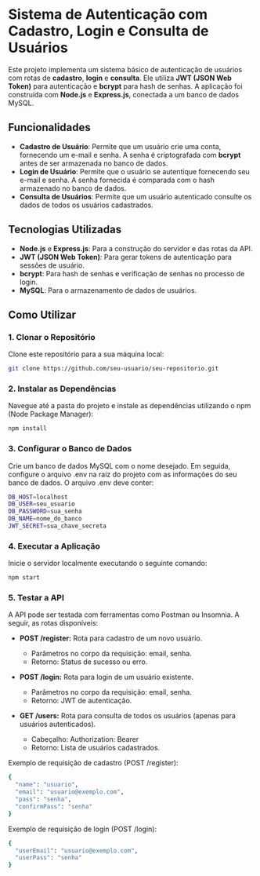 # Sistema de Autenticação com Cadastro, Login e Consulta de Usuários

Este projeto implementa um sistema básico de autenticação de usuários com rotas de **cadastro**, **login** e **consulta**. Ele utiliza **JWT (JSON Web Token)** para autenticação e **bcrypt** para hash de senhas. A aplicação foi construída com **Node.js** e **Express.js**, conectada a um banco de dados MySQL.

## Funcionalidades

- **Cadastro de Usuário**: Permite que um usuário crie uma conta, fornecendo um e-mail e senha. A senha é criptografada com **bcrypt** antes de ser armazenada no banco de dados.
- **Login de Usuário**: Permite que o usuário se autentique fornecendo seu e-mail e senha. A senha fornecida é comparada com o hash armazenado no banco de dados.
- **Consulta de Usuários**: Permite que um usuário autenticado consulte os dados de todos os usuários cadastrados.

## Tecnologias Utilizadas

- **Node.js** e **Express.js**: Para a construção do servidor e das rotas da API.
- **JWT (JSON Web Token)**: Para gerar tokens de autenticação para sessões de usuário.
- **bcrypt**: Para hash de senhas e verificação de senhas no processo de login.
- **MySQL**: Para o armazenamento de dados de usuários.

## Como Utilizar

### 1. Clonar o Repositório

Clone este repositório para a sua máquina local:

```bash
git clone https://github.com/seu-usuario/seu-repositorio.git
```

### 2. Instalar as Dependências
Navegue até a pasta do projeto e instale as dependências utilizando o npm (Node Package Manager):

```bash
npm install
```

### 3. Configurar o Banco de Dados
Crie um banco de dados MySQL com o nome desejado. Em seguida, configure o arquivo .env na raiz do projeto com as informações do seu banco de dados. O arquivo .env deve conter:

```bash
DB_HOST=localhost
DB_USER=seu_usuario
DB_PASSWORD=sua_senha
DB_NAME=nome_do_banco
JWT_SECRET=sua_chave_secreta
```
### 4. Executar a Aplicação
Inicie o servidor localmente executando o seguinte comando:

```bash
npm start
```
### 5. Testar a API
A API pode ser testada com ferramentas como Postman ou Insomnia. A seguir, as rotas disponíveis:

- **POST /register:** Rota para cadastro de um novo usuário.

    - Parâmetros no corpo da requisição: email, senha.
    - Retorno: Status de sucesso ou erro. 
- **POST /login:** Rota para login de um usuário existente.

    - Parâmetros no corpo da requisição: email, senha.
    - Retorno: JWT de autenticação. 
- **GET /users:** Rota para consulta de todos os usuários (apenas para usuários autenticados).

    - Cabeçalho: Authorization: Bearer <token>
    - Retorno: Lista de usuários cadastrados.
  
Exemplo de requisição de cadastro (POST /register):

```bash
{
  "name": "usuario",
  "email": "usuario@exemplo.com",
  "pass": "senha",
  "confirmPass": "senha"
}
```
Exemplo de requisição de login (POST /login):
```bash
{
  "userEmail": "usuario@exemplo.com",
  "userPass": "senha"
}

